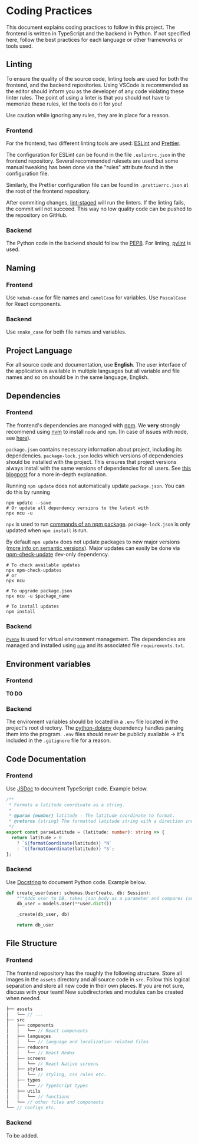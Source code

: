 # Coding Practices

This document explains coding practices to follow in this project. The frontend is written in TypeScript and the backend in Python. If not specified here, follow the best practices for each language or other frameworks or tools used.

## Linting

To ensure the quality of the source code, linting tools are used for both the frontend, and the backend repositories. Using VSCode is recommended as the editor should inform you as the developer of any code violating these linter rules. The point of using a linter is that you should not have to memorize these rules, let the tools do it for you!

Use caution while ignoring any rules, they are in place for a reason.

### Frontend

For the frontend, two different linting tools are used: [ESLint](https://eslint.org) and [Prettier](https://prettier.io).

The configuration for ESLint can be found in the file `.eslintrc.json` in the frontend repository. Several recommended rulesets are used but some manual tweaking has been done via the "rules" attribute found in the configuration file.

Similarly, the Prettier configuration file can be found in `.prettierrc.json` at the root of the frontend repository.

After commiting changes, [lint-staged](https://github.com/okonet/lint-staged) will run the linters. If the linting fails, the commit will not succeed. This way no low quality code can be pushed to the repository on GitHub.

### Backend

The Python code in the backend should follow the [PEP8](https://peps.python.org/pep-0008). For linting, [pylint](https://pypi.org/project/pylint) is used.

<!-- How can the linter be run in the backend? -->

## Naming

### Frontend

Use `kebab-case` for file names and `camelCase` for variables. Use `PascalCase` for React components.

### Backend

Use `snake_case` for both file names and variables.

## Project Language

For all source code and documentation, use **English**. The user interface of the application is available in multiple languages but all variable and file names and so on should be in the same language, English.

## Dependencies

### Frontend

The frontend's dependencies are managed with [npm](https://docs.npmjs.com/about-npm). We **very** strongly recommend using [nvm](https://github.com/nvm-sh/nvm) to install `node` and `npm`. (In case of issues with node, see [here](/docs/troubleshooting.md#npm-start-leads-to-syntaxerror)).

`package.json` contains necessary information about project, including its dependencies. `package-lock.json` locks which versions of dependencies should be installed with the project. This ensures that project versions always install with the same versions of dependencies for all users. See [this blogpost](https://www.knowledgehut.com/blog/web-development/package-json-vs-package-lock-json) for a more in-depth explanation.

Running `npm update` does not automatically update `package.json`. You can do this by running

```shell
npm update --save
# Or update all dependency versions to the latest with
npx ncu -u
```

`npx` is used to run [commands of an npm package](https://docs.npmjs.com/cli/v9/commands/npx). `package-lock.json` is only updated when `npm install` is run.

By default `npm update` does not update packages to new major versions ([more info on semantic versions](https://semver.org/)). Major updates can easily be done via [npm-check-update](https://github.com/raineorshine/npm-check-updates) dev-only dependency.

```shell
# To check available updates
npx npm-check-updates
# or
npx ncu

# To upgrade package.json
npx ncu -u $package_name

# To install updates
npm install
```

### Backend

[`Pyenv`](https://github.com/pyenv/pyenv) is used for virtual environment management. The dependencies are managed and installed using [`pip`](https://pypi.org/project/pip/) and its associated file `requirements.txt`.

## Environment variables

### Frontend

**TO DO**

### Backend

The enviroment variables should be located in a `.env` file located in the project's root directory. The [python-dotenv](https://pypi.org/project/python-dotenv/) dependency handles parsing them into the program. `.env` files should never be publicly available -> it's included in the `.gitignore` file for a reason.

## Code Documentation

### Frontend

Use [JSDoc](https://jsdoc.app) to document TypeScript code. Example below.

```typescript
/**
 * Formats a latitude coordinate as a string.
 *
 * @param {number} latitude - The latitude coordinate to format.
 * @returns {string} The formatted latitude string with a direction indicator.
 */
export const parseLatitude = (latitude: number): string => {
  return latitude > 0
    ? `${formatCoordinate(latitude)} °N`
    : `${formatCoordinate(latitude)} °S`;
};
```

### Backend

Use [Docstring](https://peps.python.org/pep-0257) to document Python code. Example below.

```python
def create_user(user: schemas.UserCreate, db: Session):
    """Adds user to DB, takes json body as a parameter and compares (and validates) it according to schemas.py"""
    db_user = models.User(**user.dict())

    _create(db_user, db)

    return db_user
```

## File Structure

### Frontend

The frontend repository has the roughly the following structure. Store all images in the `assets` directory and all source code in `src`. Follow this logical separation and store all new code in their own places. If you are not sure, discuss with your team! New subdirectories and modules can be created when needed.

```javascript
├── assets
│   └── // ...
├── src
│   ├── components
│   │   └── // React components
│   ├── languages
│   │   └── // language and localization related files
│   ├── reducers
│   │   └── // React Redux
│   ├── screens
│   │   └── // React Native screens
│   ├── styles
│   │   └── // styling, css rules etc.
│   ├── types
│   │   └── // TypeScript types
│   ├── utils
│   │   └── // functions
│   └── // other files and components
└── // configs etc.
```

### Backend

To be added.

<!-- Improve and document the backend file structure. -->
